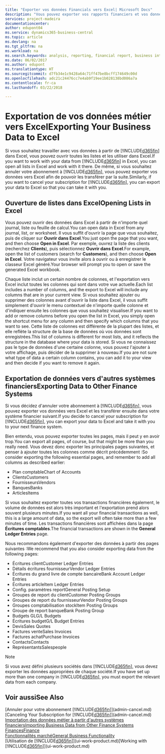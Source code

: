 ```yaml
---
title: "Exporter vos données Financials vers Excel| Microsoft Docs"
description: "Vous pouvez exporter vos rapports financiers et vos données de veille économique de Business Central vers Excel, ou ouvrir vos données Financials dans Excel."
services: project-madeira
documentationcenter: 
author: edupont04
ms.service: dynamics365-business-central
ms.topic: article
ms.devlang: na
ms.tgt_pltfrm: na
ms.workload: na
ms.search.keywords: analysis, reporting, financial report, business intelligence, BI, Excel
ms.date: 06/02/2017
ms.author: edupont
ms.translationtype: HT
ms.sourcegitcommit: d7fb34e1c9428a64c71ff47be8bcff174649c00d
ms.openlocfilehash: adc21c24476cc7e4ab9f19ee1b028138bd086a7a
ms.contentlocale: fr-ca
ms.lasthandoff: 03/22/2018

---
```

# <a name="exporting-your-business-data-to-excel"></a><span data-ttu-id="a97d8-103">Exportation de vos données métier vers Excel</span><span class="sxs-lookup"><span data-stu-id="a97d8-103">Exporting Your Business Data to Excel</span></span>
<span data-ttu-id="a97d8-104">Si vous souhaitez travailler avec vos données à partir de [!INCLUDE[d365fin](includes/d365fin_md.md)] dans Excel, vous pouvez ouvrir toutes les listes et les utiliser dans Excel.</span><span class="sxs-lookup"><span data-stu-id="a97d8-104">If you want to work with your data from [!INCLUDE[d365fin](includes/d365fin_md.md)] in Excel, you can open all lists in Excel and work with it there.</span></span> <span data-ttu-id="a97d8-105">De même, si vous souhaitez annuler votre abonnement à [!INCLUDE[d365fin](includes/d365fin_md.md)], vous pouvez exporter vos données vers Excel afin de pouvoir les transférer par la suite.</span><span class="sxs-lookup"><span data-stu-id="a97d8-105">Similarly, if you want to cancel your subscription for [!INCLUDE[d365fin](includes/d365fin_md.md)], you can export your data to Excel so that you can take it with you.</span></span>

## <a name="opening-lists-in-excel"></a><span data-ttu-id="a97d8-106">Ouverture de listes dans Excel</span><span class="sxs-lookup"><span data-stu-id="a97d8-106">Opening Lists in Excel</span></span>
<span data-ttu-id="a97d8-107">Vous pouvez ouvrir des données dans Excel à partir de n'importe quel journal, liste ou feuille de calcul.</span><span class="sxs-lookup"><span data-stu-id="a97d8-107">You can open data in Excel from any journal, list, or worksheet.</span></span> <span data-ttu-id="a97d8-108">Il vous suffit d'ouvrir la page que vous souhaitez, puis de cliquer sur **Ouvrir dans Excel**.</span><span class="sxs-lookup"><span data-stu-id="a97d8-108">You just open the page that you want, and then choose **Open in Excel**.</span></span> <span data-ttu-id="a97d8-109">Par exemple, ouvrez la liste des clients (recherchez **Clients**), puis sélectionnez **Ouvrir dans Excel**.</span><span class="sxs-lookup"><span data-stu-id="a97d8-109">For example, open the list of customers (search for **Customers**), and then choose **Open in Excel**.</span></span> <span data-ttu-id="a97d8-110">Votre navigateur vous invite alors à ouvrir ou à enregistrer le classeur Excel généré.</span><span class="sxs-lookup"><span data-stu-id="a97d8-110">Your browser will prompt you to open or save the generated Excel workbook.</span></span>  

<span data-ttu-id="a97d8-111">Chaque liste inclut un certain nombre de colonnes, et l'exportation vers Excel inclut toutes les colonnes qui sont dans votre vue actuelle.</span><span class="sxs-lookup"><span data-stu-id="a97d8-111">Each list includes a number of columns, and the export to Excel will include any columns that are in your current view.</span></span> <span data-ttu-id="a97d8-112">Si vous souhaitez ajouter ou supprimer des colonnes avant d'ouvrir la liste dans Excel, il vous suffit simplement d'ouvrir le menu contextuel de n'importe quelle colonne et d'indiquer ensuite les colonnes que vous souhaitez visualiser.</span><span class="sxs-lookup"><span data-stu-id="a97d8-112">If you want to add or remove columns before you open the list in Excel, you simply open the shortcut menu for any column and then specify which columns that you want to see.</span></span> <span data-ttu-id="a97d8-113">Cette liste de colonnes est différente de la plupart des listes, et elle reflète la structure de la base de données où vos données sont enregistrées.</span><span class="sxs-lookup"><span data-stu-id="a97d8-113">This list of columns is different for most lists, and it reflects the structure in the database where your data is stored.</span></span> <span data-ttu-id="a97d8-114">Si vous ne connaissez pas le type de données d'une certaine colonne, vous pouvez l'ajouter à votre affichage, puis décider de la supprimer à nouveau.</span><span class="sxs-lookup"><span data-stu-id="a97d8-114">If you are not sure what type of data a certain column contains, you can add it to your view and then decide if you want to remove it again.</span></span>  

## <a name="exporting-data-to-other-finance-systems"></a><span data-ttu-id="a97d8-115">Exportation de données vers d'autres systèmes financiers</span><span class="sxs-lookup"><span data-stu-id="a97d8-115">Exporting Data to Other Finance Systems</span></span>
<span data-ttu-id="a97d8-116">Si vous décidez d'annuler votre abonnement à [!INCLUDE[d365fin](includes/d365fin_md.md)], vous pouvez exporter vos données vers Excel et les transférer ensuite dans votre système financier suivant.</span><span class="sxs-lookup"><span data-stu-id="a97d8-116">If you decide to cancel your subscription for [!INCLUDE[d365fin](includes/d365fin_md.md)], you can export your data to Excel and take it with you to your next finance system.</span></span>  

<span data-ttu-id="a97d8-117">Bien entendu, vous pouvez exporter toutes les pages, mais il peut y en avoir trop.</span><span class="sxs-lookup"><span data-stu-id="a97d8-117">You can export all pages, of course, but that might be more than you really need.</span></span> <span data-ttu-id="a97d8-118">Vous devez donc exporter les principales pages suivantes, et penser à ajouter toutes les colonnes comme décrit précédemment :</span><span class="sxs-lookup"><span data-stu-id="a97d8-118">So consider exporting the following essential pages, and remember to add all columns as described earlier:</span></span>  

* <span data-ttu-id="a97d8-119">Plan comptable</span><span class="sxs-lookup"><span data-stu-id="a97d8-119">Chart of Accounts</span></span>  
* <span data-ttu-id="a97d8-120">Clients</span><span class="sxs-lookup"><span data-stu-id="a97d8-120">Customers</span></span>  
* <span data-ttu-id="a97d8-121">Fournisseurs</span><span class="sxs-lookup"><span data-stu-id="a97d8-121">Vendors</span></span>  
* <span data-ttu-id="a97d8-122">Banques</span><span class="sxs-lookup"><span data-stu-id="a97d8-122">Banks</span></span>  
* <span data-ttu-id="a97d8-123">Articles</span><span class="sxs-lookup"><span data-stu-id="a97d8-123">Items</span></span>  

<span data-ttu-id="a97d8-124">Si vous souhaitez exporter toutes vos transactions financières également, le volume de données est alors très important et l'exportation prend alors souvent plusieurs minutes.</span><span class="sxs-lookup"><span data-stu-id="a97d8-124">If you want all your financial transactions as well, this is a large amount of data, so the export will often take more than a few minutes of time.</span></span> <span data-ttu-id="a97d8-125">Les transactions financières sont affichées dans la page **Écritures comptables**.</span><span class="sxs-lookup"><span data-stu-id="a97d8-125">The financial transactions are shown in the **General Ledger Entries** page.</span></span>  

<span data-ttu-id="a97d8-126">Nous recommandons également d'exporter des données à partir des pages suivantes :</span><span class="sxs-lookup"><span data-stu-id="a97d8-126">We recommend that you also consider exporting data from the following pages:</span></span>  

* <span data-ttu-id="a97d8-127">Écritures client</span><span class="sxs-lookup"><span data-stu-id="a97d8-127">Customer Ledger Entries</span></span>  
* <span data-ttu-id="a97d8-128">Détails écritures fournisseur</span><span class="sxs-lookup"><span data-stu-id="a97d8-128">Vendor Ledger Entries</span></span>  
* <span data-ttu-id="a97d8-129">Écritures du grand livre de compte bancaire</span><span class="sxs-lookup"><span data-stu-id="a97d8-129">Bank Account Ledger Entries</span></span>  
* <span data-ttu-id="a97d8-130">Écritures article</span><span class="sxs-lookup"><span data-stu-id="a97d8-130">Item Ledger Entries</span></span>  
* <span data-ttu-id="a97d8-131">Config. paramètres report</span><span class="sxs-lookup"><span data-stu-id="a97d8-131">General Posting Setup</span></span>  
* <span data-ttu-id="a97d8-132">Groupes de report du client</span><span class="sxs-lookup"><span data-stu-id="a97d8-132">Customer Posting Groups</span></span>  
* <span data-ttu-id="a97d8-133">Groupes de report du fournisseur</span><span class="sxs-lookup"><span data-stu-id="a97d8-133">Vendor Posting Groups</span></span>  
* <span data-ttu-id="a97d8-134">Groupes comptabilisation stock</span><span class="sxs-lookup"><span data-stu-id="a97d8-134">Item Posting Groups</span></span>  
* <span data-ttu-id="a97d8-135">Groupe de report banque</span><span class="sxs-lookup"><span data-stu-id="a97d8-135">Bank Posting Group</span></span>  
* <span data-ttu-id="a97d8-136">Budgets GL</span><span class="sxs-lookup"><span data-stu-id="a97d8-136">G/L Budgets</span></span>  
* <span data-ttu-id="a97d8-137">Écritures budget</span><span class="sxs-lookup"><span data-stu-id="a97d8-137">G/L Budget Entries</span></span>  
* <span data-ttu-id="a97d8-138">Devis</span><span class="sxs-lookup"><span data-stu-id="a97d8-138">Sales Quotes</span></span>  
* <span data-ttu-id="a97d8-139">Factures vente</span><span class="sxs-lookup"><span data-stu-id="a97d8-139">Sales Invoices</span></span>  
* <span data-ttu-id="a97d8-140">Factures achat</span><span class="sxs-lookup"><span data-stu-id="a97d8-140">Purchase Invoices</span></span>  
* <span data-ttu-id="a97d8-141">Contacts</span><span class="sxs-lookup"><span data-stu-id="a97d8-141">Contacts</span></span>  
* <span data-ttu-id="a97d8-142">Représentants</span><span class="sxs-lookup"><span data-stu-id="a97d8-142">Salespeople</span></span>  

> [!NOTE]  
>   <span data-ttu-id="a97d8-143">Si vous avez défini plusieurs sociétés dans [!INCLUDE[d365fin](includes/d365fin_md.md)], vous devez exporter les données appropriées de chaque société.</span><span class="sxs-lookup"><span data-stu-id="a97d8-143">If you have set up more than one company in [!INCLUDE[d365fin](includes/d365fin_md.md)], you must export the relevant data from each company.</span></span>

## <a name="see-also"></a><span data-ttu-id="a97d8-144">Voir aussi</span><span class="sxs-lookup"><span data-stu-id="a97d8-144">See Also</span></span>
<span data-ttu-id="a97d8-145">[Annuler pour votre abonnement [!INCLUDE[d365fin](includes/d365fin_md.md)]](admin-cancel.md)</span><span class="sxs-lookup"><span data-stu-id="a97d8-145">[Canceling Your Subscription for [!INCLUDE[d365fin](includes/d365fin_md.md)]](admin-cancel.md)</span></span>  
[<span data-ttu-id="a97d8-146">Importation des données métier à partir d'autres systèmes financiers</span><span class="sxs-lookup"><span data-stu-id="a97d8-146">Importing Business Data from Other Finance Systems</span></span>](upload-data.md)  
[<span data-ttu-id="a97d8-147">Finances</span><span class="sxs-lookup"><span data-stu-id="a97d8-147">Finance</span></span>](finance.md)  
[<span data-ttu-id="a97d8-148">Fonctionnalités marché</span><span class="sxs-lookup"><span data-stu-id="a97d8-148">General Business Functionality</span></span>](ui-across-business-areas.md)  
<span data-ttu-id="a97d8-149">[Utilisation de [!INCLUDE[d365fin](includes/d365fin_md.md)]](ui-work-product.md)</span><span class="sxs-lookup"><span data-stu-id="a97d8-149">[Working with [!INCLUDE[d365fin](includes/d365fin_md.md)]](ui-work-product.md)</span></span>  

